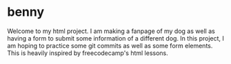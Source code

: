 # benny

Welcome to my html project. I am making a fanpage of my dog as well as having a form to submit some information of a different dog. In this project, I am hoping to practice some git commits as well as some form elements. This is heavily inspired by freecodecamp's html lessons.